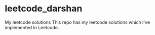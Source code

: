 # leetcode_darshan
My leetcode solutions
This repo has my leetcode solutions which I've implemented in Leetcode.
